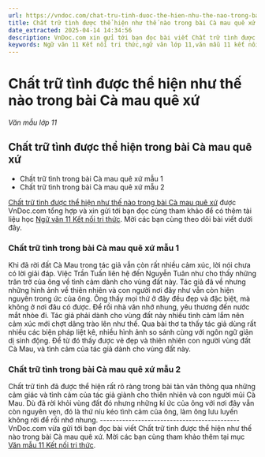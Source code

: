 ```yaml
---
url: https://vndoc.com/chat-tru-tinh-duoc-the-hien-nhu-the-nao-trong-bai-ca-mau-que-xu-314233
title: Chất trữ tình được thể hiện như thế nào trong bài Cà mau quê xứ - Văn mẫu lớp 11 - VnDoc.com
date_extracted: 2025-04-14 14:34:56
description: VnDoc.com xin gửi tới bạn đọc bài viết Chất trữ tình được thể hiện như thế nào trong bài Cà mau quê xứ. Mời các bạn cùng theo dõi bài viết dưới đây.
keywords: Ngữ văn 11 Kết nối tri thức,ngữ văn lớp 11,văn mẫu 11 kết nối tri thức,văn mẫu lớp 11,văn 11 kết nối tri thức,ngữ văn 11,văn lớp 11,Chất trữ tình được thể hiện như thế nào trong bài Cà mau quê xứ,Chất trữ tình được thể hiện trong bài Cà mau quê xứ,Chất trữ tình trong bài Cà mau quê xứ
---
```


# Chất trữ tình được thể hiện như thế nào trong bài Cà mau quê xứ
 _Văn mẫu lớp 11_
## Chất trữ tình được thể hiện trong bài Cà mau quê xứ
  * Chất trữ tình trong bài Cà mau quê xứ mẫu 1
  * Chất trữ tình trong bài Cà mau quê xứ mẫu 2

[Chất trữ tình được thể hiện như thế nào trong bài Cà mau quê xứ](<https://vndoc.com/chat-tru-tinh-duoc-the-hien-nhu-the-nao-trong-bai-ca-mau-que-xu-314233>) được VnDoc.com tổng hợp và xin gửi tới bạn đọc cùng tham khảo để có thêm tài liệu học [Ngữ văn 11 Kết nối tri thức](<https://vndoc.com/ngu-van-11-ket-noi-tri-thuc>). Mời các bạn cùng theo dõi bài viết dưới đây.
### Chất trữ tình trong bài Cà mau quê xứ mẫu 1
Khi đã rời đất Cà Mau trong tác giả vẫn còn rất nhiều cảm xúc, lời nói chưa có lời giải đáp. Việc Trần Tuấn liên hệ đến Nguyễn Tuân như cho thấy những trăn trở của ông về tình cảm dành cho vùng đất này. Tác giả đã về nhưng những hình ảnh về thiên nhiên và con người nơi đây như vẫn còn hiện nguyên trong ức của ông. Ông thấy mọi thứ ở đây đều đẹp và đặc biệt, mà không ở nơi đâu có được. Để rồi nhà văn nhớ nhung, yêu thương đến nước mắt nhòe đi. Tác giả phải dành cho vùng đất này nhiều tình cảm lắm nên cảm xúc mới chợt dâng trào lên như thế. Qua bài thơ ta thấy tác giả dùng rất nhiều các biện pháp liệt kê, nhiều hình ảnh so sánh cùng với ngôn ngữ giản dị sinh động. Để từ đó thấy được vẻ đẹp và thiên nhiên con người vùng đất Cà Mau, và tình cảm của tác giả dành cho vùng đất này.
### Chất trữ tình trong bài Cà mau quê xứ mẫu 2
Chất trữ tình đã được thể hiện rất rõ ràng trong bài tản văn thông qua những cảm giác và tình cảm của tác giả giành cho thiên nhiên và con người mũi Cà Mau. Dù đã rời khỏi vùng đất đó nhưng những kí ức của ông với nơi đây vẫn còn nguyên vẹn, đó là thứ níu kéo tình cảm của ông, làm ông lưu luyến không rời để rồi nhớ nhung.
\--------------------------------------------
VnDoc.com vừa gửi tới bạn đọc bài viết Chất trữ tình được thể hiện như thế nào trong bài Cà mau quê xứ. Mời các bạn cùng tham khảo thêm tại mục [Văn mẫu 11 Kết nối tri thức](<https://vndoc.com/van-mau-lop11>).
